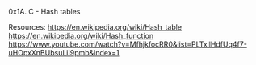 0x1A. C - Hash tables

Resources: https://en.wikipedia.org/wiki/Hash_table
	   https://en.wikipedia.org/wiki/Hash_function
	   https://www.youtube.com/watch?v=MfhjkfocRR0&list=PLTxllHdfUq4f7-uHOpxXnBUbsuLiI9pmb&index=1
